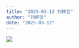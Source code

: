 ```yaml
---
title: "2025-03-12 刘梓含"
author: "刘梓含"
date: "2025-03-12"
---
```


![](https://box.zh.yuazhi.cn/410/note/2-12.jpg)

